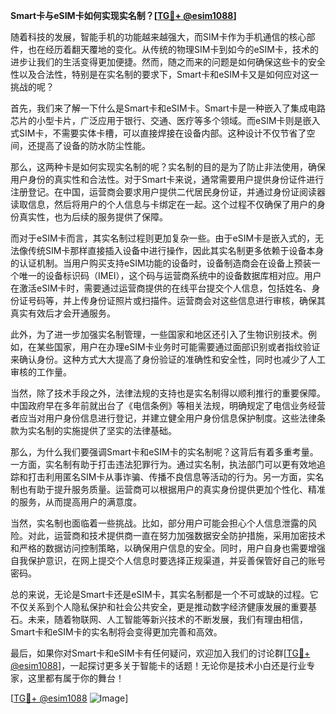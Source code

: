 **Smart卡与eSIM卡如何实现实名制？[[TG💪+ @esim1088](https://t.me/s/esim1088)]**

随着科技的发展，智能手机的功能越来越强大，而SIM卡作为手机通信的核心部件，也在经历着翻天覆地的变化。从传统的物理SIM卡到如今的eSIM卡，技术的进步让我们的生活变得更加便捷。然而，随之而来的问题是如何确保这些卡的安全性以及合法性，特别是在实名制的要求下，Smart卡和eSIM卡又是如何应对这一挑战的呢？

首先，我们来了解一下什么是Smart卡和eSIM卡。Smart卡是一种嵌入了集成电路芯片的小型卡片，广泛应用于银行、交通、医疗等多个领域。而eSIM卡则是嵌入式SIM卡，不需要实体卡槽，可以直接焊接在设备内部。这种设计不仅节省了空间，还提高了设备的防水防尘性能。

那么，这两种卡是如何实现实名制的呢？实名制的目的是为了防止非法使用，确保用户身份的真实性和合法性。对于Smart卡来说，通常需要用户提供身份证件进行注册登记。在中国，运营商会要求用户提供二代居民身份证，并通过身份证阅读器读取信息，然后将用户的个人信息与卡绑定在一起。这个过程不仅确保了用户的身份真实性，也为后续的服务提供了保障。

而对于eSIM卡而言，其实名制过程则更加复杂一些。由于eSIM卡是嵌入式的，无法像传统SIM卡那样直接插入设备中进行操作，因此其实名制更多依赖于设备本身的认证机制。当用户购买支持eSIM功能的设备时，设备制造商会在设备上预装一个唯一的设备标识码（IMEI），这个码与运营商系统中的设备数据库相对应。用户在激活eSIM卡时，需要通过运营商提供的在线平台提交个人信息，包括姓名、身份证号码等，并上传身份证照片或扫描件。运营商会对这些信息进行审核，确保其真实有效后才会开通服务。

此外，为了进一步加强实名制管理，一些国家和地区还引入了生物识别技术。例如，在某些国家，用户在办理eSIM卡业务时可能需要通过面部识别或者指纹验证来确认身份。这种方式大大提高了身份验证的准确性和安全性，同时也减少了人工审核的工作量。

当然，除了技术手段之外，法律法规的支持也是实名制得以顺利推行的重要保障。中国政府早在多年前就出台了《电信条例》等相关法规，明确规定了电信业务经营者应当对用户身份信息进行登记，并建立健全用户身份信息保护制度。这些法律条款为实名制的实施提供了坚实的法律基础。

那么，为什么我们要强调Smart卡和eSIM卡的实名制呢？这背后有着多重考量。一方面，实名制有助于打击违法犯罪行为。通过实名制，执法部门可以更有效地追踪和打击利用匿名SIM卡从事诈骗、传播不良信息等活动的行为。另一方面，实名制也有助于提升服务质量。运营商可以根据用户的真实身份提供更加个性化、精准的服务，从而提高用户的满意度。

当然，实名制也面临着一些挑战。比如，部分用户可能会担心个人信息泄露的风险。对此，运营商和技术提供商一直在努力加强数据安全防护措施，采用加密技术和严格的数据访问控制策略，以确保用户信息的安全。同时，用户自身也需要增强自我保护意识，在网上提交个人信息时要选择正规渠道，并妥善保管好自己的账号密码。

总的来说，无论是Smart卡还是eSIM卡，其实名制都是一个不可或缺的过程。它不仅关系到个人隐私保护和社会公共安全，更是推动数字经济健康发展的重要基石。未来，随着物联网、人工智能等新兴技术的不断发展，我们有理由相信，Smart卡和eSIM卡的实名制将会变得更加完善和高效。

最后，如果你对Smart卡和eSIM卡有任何疑问，欢迎加入我们的讨论群[[TG💪+ @esim1088](https://t.me/s/esim1088)]，一起探讨更多关于智能卡的话题！无论你是技术小白还是行业专家，这里都有属于你的舞台！

[[TG💪+ @esim1088](https://t.me/s/esim1088) ![Image](https://i.postimg.cc/4NQfJmqS/Snipaste-2025-05-13-00-14-12.png)]